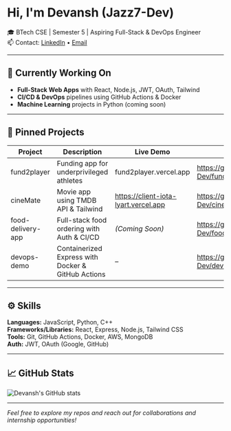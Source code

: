 # Hi, I'm Devansh (Jazz7-Dev)

🎓 BTech CSE | Semester 5 | Aspiring Full-Stack & DevOps Engineer  
📫 Contact: [LinkedIn](https://www.linkedin.com/in/devansh-jaiswal-439909295/) • [Email](mailto:jaiswaldebu585@gmail.com)

---

## 🔭 Currently Working On
- **Full-Stack Web Apps** with React, Node.js, JWT, OAuth, Tailwind  
- **CI/CD & DevOps** pipelines using GitHub Actions & Docker  
- **Machine Learning** projects in Python (coming soon)  

---

## 📌 Pinned Projects
| Project            | Description                                     | Live Demo                   | Repo                                           |
|--------------------|--------------------------------------------------|------------------------------|------------------------------------------------|
| fund2player        | Funding app for underprivileged athletes         | fund2player.vercel.app       | https://github.com/Jazz7-Dev/fund2player       |
| cineMate           | Movie app using TMDB API & Tailwind              | https://client-iota-lyart.vercel.app | https://github.com/Jazz7-Dev/cineMate  |
| food-delivery-app  | Full-stack food ordering with Auth & CI/CD       | *(Coming Soon)*              | https://github.com/Jazz7-Dev/food-delivery-app |
| devops-demo        | Containerized Express with Docker & GitHub Actions | –                            | https://github.com/Jazz7-Dev/devops-demo       |

---

## ⚙️ Skills
**Languages:** JavaScript, Python, C++  
**Frameworks/Libraries:** React, Express, Node.js, Tailwind CSS  
**Tools:** Git, GitHub Actions, Docker, AWS, MongoDB  
**Auth:** JWT, OAuth (Google, GitHub)

---

## 📈 GitHub Stats
![Devansh's GitHub stats](https://github-readme-stats.vercel.app/api?username=Jazz7-Dev&show_icons=true&theme=radical)

---

*Feel free to explore my repos and reach out for collaborations and internship opportunities!*
